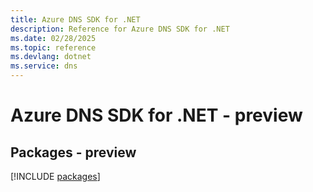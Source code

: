 ```yaml
---
title: Azure DNS SDK for .NET
description: Reference for Azure DNS SDK for .NET
ms.date: 02/28/2025
ms.topic: reference
ms.devlang: dotnet
ms.service: dns
---
```

# Azure DNS SDK for .NET - preview
## Packages - preview
[!INCLUDE [packages](dns-index.md)]
